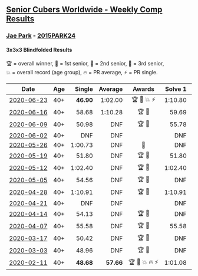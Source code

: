 <style>table {white-space: nowrap;}</style>

## [Senior Cubers Worldwide - Weekly Comp Results](/scw-comp/results/)
### [Jae Park](README.md) - [2015PARK24](https://www.worldcubeassociation.org/persons/2015PARK24?event=333bf)
#### 3x3x3 Blindfolded Results

<span style="white-space: nowrap;">🏆 = overall winner</span>, <span style="white-space: nowrap;">🥇 = 1st senior</span>, <span style="white-space: nowrap;">🥈 = 2nd senior</span>, <span style="white-space: nowrap;">🥉 = 3rd senior</span>, <span style="white-space: nowrap;">💥 = overall record (age group)</span>, <span style="white-space: nowrap;">🔥 = PR average</span>, <span style="white-space: nowrap;">⚡ = PR single</span>.

| Date | Age | Single | Average | Awards | Solve 1 | Solve 2 | Solve 3 | Video |
| :--: | :--: | --: | --: | :--: | --: | --: | --: | :-- |
| [2020-06-23](../../results/333bf/2020-06-23.md) | 40+ | **46.90** | 1:02.00 | 🏆 🥇 💥 ⚡ | 1:10.80 | 1:08.30 | **46.90** | [Link](https://www.facebook.com/events/850175445522887/permalink/852285558645209/) |
| [2020-06-16](../../results/333bf/2020-06-16.md) | 40+ | 58.68 | 1:10.28 | 🏆 🥇 | 59.69 | 1:32.48 | 58.68 | [Link](https://www.facebook.com/events/208176410240808/permalink/209854233406359/) |
| [2020-06-09](../../results/333bf/2020-06-09.md) | 40+ | 50.98 | DNF | 🏆 🥇 | 55.78 | 50.98 | DNF | [Link](https://www.facebook.com/events/620460455211235/permalink/622049145052366/) |
| [2020-06-02](../../results/333bf/2020-06-02.md) | 40+ | DNF | DNF |  | DNF | DNF | DNF | [Link](https://www.facebook.com/events/323619661956372/permalink/325811025070569/) |
| [2020-05-26](../../results/333bf/2020-05-26.md) | 40+ | 1:00.73 | DNF | 🥇 | DNF | DNF | 1:00.73 | [Link](https://www.facebook.com/events/1531820936993798/permalink/1534279060081319/) |
| [2020-05-19](../../results/333bf/2020-05-19.md) | 40+ | 51.80 | DNF | 🏆 🥇 | 51.80 | DNF | DNF | [Link](https://www.facebook.com/events/2608037409484307/permalink/2609676329320415/) |
| [2020-05-12](../../results/333bf/2020-05-12.md) | 40+ | 1:02.40 | DNF | 🏆 🥇 | 1:02.40 | 1:15.25 | DNF | [Link](https://www.facebook.com/events/367340484222677/permalink/368871534069572/) |
| [2020-05-05](../../results/333bf/2020-05-05.md) | 40+ | 54.56 | DNF | 🏆 🥇 | DNF | 54.56 | DNF | [Link](https://www.facebook.com/events/2624652641189887/permalink/2627851630869988/) |
| [2020-04-28](../../results/333bf/2020-04-28.md) | 40+ | 1:10.91 | DNF | 🏆 🥇 | 1:10.91 | DNF | DNF | [Link](https://www.facebook.com/events/534758690547855/permalink/534848220538902/) |
| [2020-04-21](../../results/333bf/2020-04-21.md) | 40+ | DNF | DNF |  | DNF | DNF | DNF | [Link](https://www.facebook.com/events/1312095715657208/permalink/1313272208872892/) |
| [2020-04-14](../../results/333bf/2020-04-14.md) | 40+ | 54.13 | DNF | 🏆 🥇 | DNF | DNF | 54.13 | [Link](https://www.facebook.com/events/232067087873656/permalink/232495074497524/) |
| [2020-04-07](../../results/333bf/2020-04-07.md) | 40+ | 55.58 | DNF | 🏆 🥇 | 55.58 | DNF | DNF | [Link](https://www.facebook.com/events/258196271885699/permalink/259236678448325/) |
| [2020-03-17](../../results/333bf/2020-03-17.md) | 40+ | 50.42 | DNF | 🏆 🥇 | DNF | 50.42 | DNF | [Link](https://www.facebook.com/events/616010612582835/permalink/617628172421079/) |
| [2020-03-03](../../results/333bf/2020-03-03.md) | 40+ | 48.96 | DNF | 🏆 🥇 | DNF | 1:06.76 | 48.96 | [Link](https://www.facebook.com/events/186820176097844/permalink/188015709311624/) |
| [2020-02-11](../../results/333bf/2020-02-11.md) | 40+ | **48.68** | **57.66** | 🏆 🥇 💥 🔥 ⚡ | 1:01.08 | 1:03.21 | **48.68** | [Link](https://www.facebook.com/events/173728187264773/permalink/173945660576359/) |


<!-- Global site tag (gtag.js) - Google Analytics -->
<script async src="https://www.googletagmanager.com/gtag/js?id=UA-86348435-3"></script>
<script>window.dataLayer = window.dataLayer || []; function gtag() {dataLayer.push(arguments);} gtag('js', new Date()); gtag('config', 'UA-86348435-3');</script>

